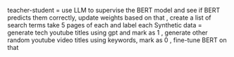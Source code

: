 teacher-student = use LLM to supervise the BERT model and see if BERT predicts them correctly, update weights based on that , create a list of search terms take 5 pages of each and label each
Synthetic data = generate tech youtube titles using gpt and mark as 1 , generate other random youtube video titles using keywords, mark as 0 , fine-tune BERT on that 